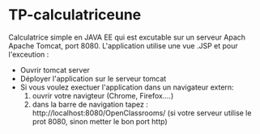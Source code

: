 # TP-calculatriceune

Calculatrice simple en JAVA EE qui est excutable sur un serveur Apach Apache Tomcat, port 8080.
L'application utilise une vue .JSP et pour l'exceution : 
- Ouvrir tomcat server
- Déployer l'application sur le serveur tomcat
- Si vous voulez exectuer l'application dans un navigateur extern: 
    1. ouvrir votre navigteur (Chrome, Firefox....)
    2. dans la barre de navigation tapez : http://localhost:8080/OpenClassrooms/ (si votre serveur utilise le prot 8080, sinon metter le bon port http)
